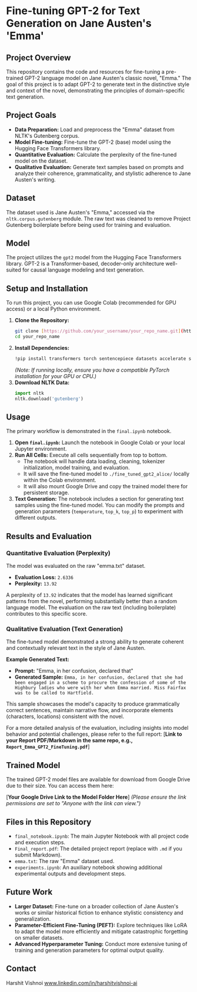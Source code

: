 # Fine-tuning GPT-2 for Text Generation on Jane Austen's 'Emma'

## Project Overview

This repository contains the code and resources for fine-tuning a pre-trained GPT-2 language model on Jane Austen's classic novel, "Emma." The goal of this project is to adapt GPT-2 to generate text in the distinctive style and context of the novel, demonstrating the principles of domain-specific text generation.

## Project Goals

* **Data Preparation:** Load and preprocess the "Emma" dataset from NLTK's Gutenberg corpus.
* **Model Fine-tuning:** Fine-tune the GPT-2 (base) model using the Hugging Face Transformers library.
* **Quantitative Evaluation:** Calculate the perplexity of the fine-tuned model on the dataset.
* **Qualitative Evaluation:** Generate text samples based on prompts and analyze their coherence, grammaticality, and stylistic adherence to Jane Austen's writing.

## Dataset

The dataset used is Jane Austen's "Emma," accessed via the `nltk.corpus.gutenberg` module. The raw text was cleaned to remove Project Gutenberg boilerplate before being used for training and evaluation.

## Model

The project utilizes the `gpt2` model from the Hugging Face Transformers library. GPT-2 is a Transformer-based, decoder-only architecture well-suited for causal language modeling and text generation.

## Setup and Installation

To run this project, you can use Google Colab (recommended for GPU access) or a local Python environment.

1.  **Clone the Repository:**
    ```bash
    git clone [https://github.com/your_username/your_repo_name.git](https://github.com/your_username/your_repo_name.git) # Replace with your actual repo URL
    cd your_repo_name
    ```
2.  **Install Dependencies:**
    ```bash
    !pip install transformers torch sentencepiece datasets accelerate scikit-learn nltk
    ```
    *(Note: If running locally, ensure you have a compatible PyTorch installation for your GPU or CPU.)*
3.  **Download NLTK Data:**
    ```python
    import nltk
    nltk.download('gutenberg')
    ```

## Usage

The primary workflow is demonstrated in the `final.ipynb` notebook.

1.  **Open `final.ipynb`:** Launch the notebook in Google Colab or your local Jupyter environment.
2.  **Run All Cells:** Execute all cells sequentially from top to bottom.
    * The notebook will handle data loading, cleaning, tokenizer initialization, model training, and evaluation.
    * It will save the fine-tuned model to `./fine_tuned_gpt2_alice/` locally within the Colab environment.
    * It will also mount Google Drive and copy the trained model there for persistent storage.
3.  **Text Generation:** The notebook includes a section for generating text samples using the fine-tuned model. You can modify the prompts and generation parameters (`temperature`, `top_k`, `top_p`) to experiment with different outputs.

## Results and Evaluation

### Quantitative Evaluation (Perplexity)

The model was evaluated on the raw "emma.txt" dataset.

* **Evaluation Loss:** `2.6336`
* **Perplexity:** `13.92`

A perplexity of `13.92` indicates that the model has learned significant patterns from the novel, performing substantially better than a random language model. The evaluation on the raw text (including boilerplate) contributes to this specific score.

### Qualitative Evaluation (Text Generation)

The fine-tuned model demonstrated a strong ability to generate coherent and contextually relevant text in the style of Jane Austen.

**Example Generated Text:**

* **Prompt:** "Emma, in her confusion, declared that"
* **Generated Sample:** `Emma, in her confusion, declared that she had been engaged in a scheme to procure the confession of some of the Highbury ladies who were with her when Emma married. Miss Fairfax was to be called to Hartfield.`

This sample showcases the model's capacity to produce grammatically correct sentences, maintain narrative flow, and incorporate elements (characters, locations) consistent with the novel.

For a more detailed analysis of the evaluation, including insights into model behavior and potential challenges, please refer to the full report:
[**Link to your Report PDF/Markdown in the same repo, e.g., `Report_Emma_GPT2_FineTuning.pdf`**]

## Trained Model

The trained GPT-2 model files are available for download from Google Drive due to their size. You can access them here:

[**Your Google Drive Link to the Model Folder Here**]
*(Please ensure the link permissions are set to "Anyone with the link can view.")*

## Files in this Repository

* `final_notebook.ipynb`: The main Jupyter Notebook with all project code and execution steps.
* `Final_report.pdf`: The detailed project report (replace with `.md` if you submit Markdown).
* `emma.txt`: The raw "Emma" dataset used.
* `experiments.ipynb`: An auxiliary notebook showing additional experimental outputs and development steps.

## Future Work

* **Larger Dataset:** Fine-tune on a broader collection of Jane Austen's works or similar historical fiction to enhance stylistic consistency and generalization.
* **Parameter-Efficient Fine-Tuning (PEFT):** Explore techniques like LoRA to adapt the model more efficiently and mitigate catastrophic forgetting on smaller datasets.
* **Advanced Hyperparameter Tuning:** Conduct more extensive tuning of training and generation parameters for optimal output quality.

## Contact

Harshit Vishnoi
www.linkedin.com/in/harshitvishnoi-ai


